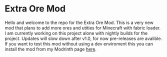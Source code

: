 # Extra Ore Mod
Hello and welcome to the repo for the Extra Ore Mod.
This is a very new mod that plans to add more ores
and utities for Minecraft with fabric loader.
I am currently working on this project alone with nightly
builds for the project. Updates will slow down after v1.0, for
now pre-releases are avalible. If you want to test this mod without using
a dev enviroment this you can install the mod from my Modrinth page [here](https://modrinth.com/project/extra-ore-mod/versions).
